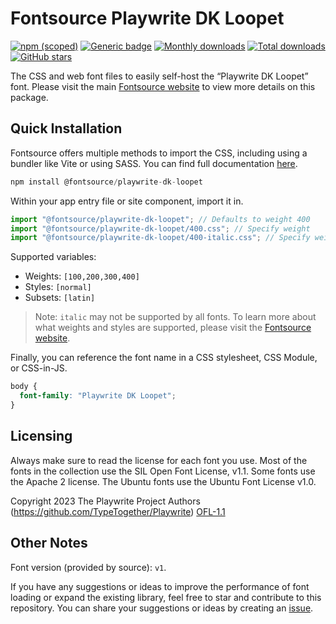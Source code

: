 # Fontsource Playwrite DK Loopet

[![npm (scoped)](https://img.shields.io/npm/v/@fontsource/playwrite-dk-loopet?color=brightgreen)](https://www.npmjs.com/package/@fontsource/playwrite-dk-loopet) [![Generic badge](https://img.shields.io/badge/fontsource-passing-brightgreen)](https://github.com/fontsource/fontsource) [![Monthly downloads](https://badgen.net/npm/dm/@fontsource/playwrite-dk-loopet)](https://github.com/fontsource/fontsource) [![Total downloads](https://badgen.net/npm/dt/@fontsource/playwrite-dk-loopet)](https://github.com/fontsource/fontsource) [![GitHub stars](https://img.shields.io/github/stars/fontsource/fontsource.svg?style=social&label=Star)](https://github.com/fontsource/fontsource/stargazers)

The CSS and web font files to easily self-host the “Playwrite DK Loopet” font. Please visit the main [Fontsource website](https://fontsource.org/fonts/playwrite-dk-loopet) to view more details on this package.

## Quick Installation

Fontsource offers multiple methods to import the CSS, including using a bundler like Vite or using SASS. You can find full documentation [here](https://fontsource.org/docs/getting-started/introduction).

```javascript
npm install @fontsource/playwrite-dk-loopet
```

Within your app entry file or site component, import it in.

```javascript
import "@fontsource/playwrite-dk-loopet"; // Defaults to weight 400
import "@fontsource/playwrite-dk-loopet/400.css"; // Specify weight
import "@fontsource/playwrite-dk-loopet/400-italic.css"; // Specify weight and style
```

Supported variables:
- Weights: `[100,200,300,400]`
- Styles: `[normal]`
- Subsets: `[latin]`

> Note: `italic` may not be supported by all fonts. To learn more about what weights and styles are supported, please visit the [Fontsource website](https://fontsource.org/fonts/playwrite-dk-loopet).

Finally, you can reference the font name in a CSS stylesheet, CSS Module, or CSS-in-JS.

```css
body {
  font-family: "Playwrite DK Loopet";
}
```

## Licensing
Always make sure to read the license for each font you use. Most of the fonts in the collection use the SIL Open Font License, v1.1. Some fonts use the Apache 2 license. The Ubuntu fonts use the Ubuntu Font License v1.0.

Copyright 2023 The Playwrite Project Authors (https://github.com/TypeTogether/Playwrite)
[OFL-1.1](http://scripts.sil.org/OFL)

## Other Notes
Font version (provided by source): `v1`.

If you have any suggestions or ideas to improve the performance of font loading or expand the existing library, feel free to star and contribute to this repository. You can share your suggestions or ideas by creating an [issue](https://github.com/fontsource/fontsource/issues).